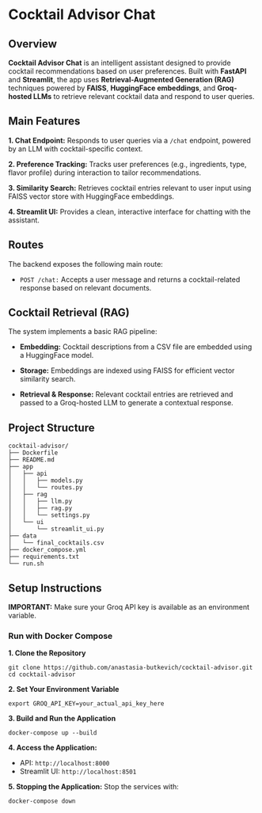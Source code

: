 # Cocktail Advisor Chat

## Overview

**Cocktail Advisor Chat** is an intelligent assistant designed to provide cocktail recommendations based on user preferences. Built with **FastAPI** and **Streamlit**, the app uses **Retrieval-Augmented Generation (RAG)** techniques powered by **FAISS**, **HuggingFace embeddings**, and **Groq-hosted LLMs** to retrieve relevant cocktail data and respond to user queries.

## Main Features

**1. Chat Endpoint:** Responds to user queries via a `/chat` endpoint, powered by an LLM with cocktail-specific context.

**2. Preference Tracking:** Tracks user preferences (e.g., ingredients, type, flavor profile) during interaction to tailor recommendations.

**3. Similarity Search:** Retrieves cocktail entries relevant to user input using FAISS vector store with HuggingFace embeddings.

**4. Streamlit UI:** Provides a clean, interactive interface for chatting with the assistant.

## Routes

The backend exposes the following main route:

* `POST /chat:` Accepts a user message and returns a cocktail-related response based on relevant documents.

## Cocktail Retrieval (RAG)

The system implements a basic RAG pipeline:

* **Embedding:** Cocktail descriptions from a CSV file are embedded using a HuggingFace model.

* **Storage:** Embeddings are indexed using FAISS for efficient vector similarity search.

* **Retrieval & Response:** Relevant cocktail entries are retrieved and passed to a Groq-hosted LLM to generate a contextual response.

## Project Structure

```
cocktail-advisor/
├── Dockerfile
├── README.md
├── app
│   ├── api
│   │   ├── models.py
│   │   └── routes.py
│   ├── rag
│   │   ├── llm.py
│   │   ├── rag.py
│   │   └── settings.py
│   └── ui
│       └── streamlit_ui.py
├── data
│   └── final_cocktails.csv
├── docker_compose.yml
├── requirements.txt
└── run.sh
```

## Setup Instructions

**IMPORTANT:** Make sure your Groq API key is available as an environment variable.

### Run with Docker Compose

**1. Clone the Repository**

```
git clone https://github.com/anastasia-butkevich/cocktail-advisor.git
cd cocktail-advisor
```

**2. Set Your Environment Variable**

```
export GROQ_API_KEY=your_actual_api_key_here
```

**3. Build and Run the Application**

```
docker-compose up --build
```

**4. Access the Application:**

* API: `http://localhost:8000`
* Streamlit UI: `http://localhost:8501`

**5. Stopping the Application:**
Stop the services with:

```
docker-compose down
```

